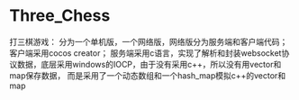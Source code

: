 # Three_Chess
打三棋游戏：
分为一个单机版，一个网络版，网络版分为服务端和客户端代码；
客户端采用cocos creator；
服务端采用c语言，实现了解析和封装websocket协议数据，底层采用windows的IOCP，由于没有采用c++，所以没有用vector和map保存数据，
而是采用了一个动态数组和一个hash_map模拟c++的vector和map
